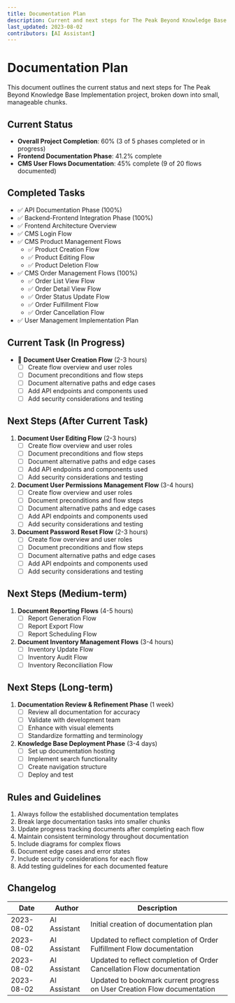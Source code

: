 ```yaml
---
title: Documentation Plan
description: Current and next steps for The Peak Beyond Knowledge Base Implementation
last_updated: 2023-08-02
contributors: [AI Assistant]
---
```


# Documentation Plan

This document outlines the current status and next steps for The Peak Beyond Knowledge Base Implementation project, broken down into small, manageable chunks.

## Current Status

- **Overall Project Completion**: 60% (3 of 5 phases completed or in progress)
- **Frontend Documentation Phase**: 41.2% complete
- **CMS User Flows Documentation**: 45% complete (9 of 20 flows documented)

## Completed Tasks

- ✅ API Documentation Phase (100%)
- ✅ Backend-Frontend Integration Phase (100%)
- ✅ Frontend Architecture Overview
- ✅ CMS Login Flow
- ✅ CMS Product Management Flows
  - ✅ Product Creation Flow
  - ✅ Product Editing Flow
  - ✅ Product Deletion Flow
- ✅ CMS Order Management Flows (100%)
  - ✅ Order List View Flow
  - ✅ Order Detail View Flow
  - ✅ Order Status Update Flow
  - ✅ Order Fulfillment Flow
  - ✅ Order Cancellation Flow
- ✅ User Management Implementation Plan

## Current Task (In Progress)

- 🔄 **Document User Creation Flow** (2-3 hours)
  - [ ] Create flow overview and user roles
  - [ ] Document preconditions and flow steps
  - [ ] Document alternative paths and edge cases
  - [ ] Add API endpoints and components used
  - [ ] Add security considerations and testing

## Next Steps (After Current Task)

1. **Document User Editing Flow** (2-3 hours)
   - [ ] Create flow overview and user roles
   - [ ] Document preconditions and flow steps
   - [ ] Document alternative paths and edge cases
   - [ ] Add API endpoints and components used
   - [ ] Add security considerations and testing

2. **Document User Permissions Management Flow** (3-4 hours)
   - [ ] Create flow overview and user roles
   - [ ] Document preconditions and flow steps
   - [ ] Document alternative paths and edge cases
   - [ ] Add API endpoints and components used
   - [ ] Add security considerations and testing

3. **Document Password Reset Flow** (2-3 hours)
   - [ ] Create flow overview and user roles
   - [ ] Document preconditions and flow steps
   - [ ] Document alternative paths and edge cases
   - [ ] Add API endpoints and components used
   - [ ] Add security considerations and testing

## Next Steps (Medium-term)

1. **Document Reporting Flows** (4-5 hours)
   - [ ] Report Generation Flow
   - [ ] Report Export Flow
   - [ ] Report Scheduling Flow

2. **Document Inventory Management Flows** (3-4 hours)
   - [ ] Inventory Update Flow
   - [ ] Inventory Audit Flow
   - [ ] Inventory Reconciliation Flow

## Next Steps (Long-term)

1. **Documentation Review & Refinement Phase** (1 week)
   - [ ] Review all documentation for accuracy
   - [ ] Validate with development team
   - [ ] Enhance with visual elements
   - [ ] Standardize formatting and terminology

2. **Knowledge Base Deployment Phase** (3-4 days)
   - [ ] Set up documentation hosting
   - [ ] Implement search functionality
   - [ ] Create navigation structure
   - [ ] Deploy and test

## Rules and Guidelines

1. Always follow the established documentation templates
2. Break large documentation tasks into smaller chunks
3. Update progress tracking documents after completing each flow
4. Maintain consistent terminology throughout documentation
5. Include diagrams for complex flows
6. Document edge cases and error states
7. Include security considerations for each flow
8. Add testing guidelines for each documented feature

## Changelog

| Date | Author | Description |
|------|--------|-------------|
| 2023-08-02 | AI Assistant | Initial creation of documentation plan |
| 2023-08-02 | AI Assistant | Updated to reflect completion of Order Fulfillment Flow documentation |
| 2023-08-02 | AI Assistant | Updated to reflect completion of Order Cancellation Flow documentation |
| 2023-08-02 | AI Assistant | Updated to bookmark current progress on User Creation Flow documentation | 